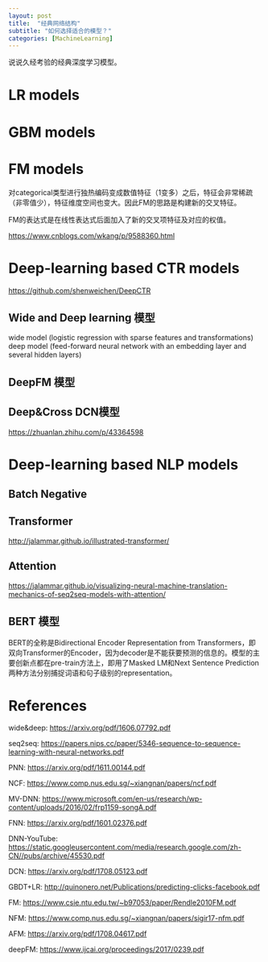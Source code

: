 ```yaml
---
layout: post
title:  "经典网络结构"
subtitle: "如何选择适合的模型？"
categories: [MachineLearning]
---
```


说说久经考验的经典深度学习模型。


# LR models


# GBM models


# FM models

对categorical类型进行独热编码变成数值特征（1变多）之后，特征会非常稀疏（非零值少），特征维度空间也变大。因此FM的思路是构建新的交叉特征。

FM的表达式是在线性表达式后面加入了新的交叉项特征及对应的权值。

https://www.cnblogs.com/wkang/p/9588360.html


# Deep-learning based CTR models

https://github.com/shenweichen/DeepCTR


## Wide and Deep learning 模型

wide model (logistic regression with sparse features and transformations)
deep model (feed-forward neural network with an embedding layer and several hidden layers)


## DeepFM 模型



## Deep&Cross DCN模型

https://zhuanlan.zhihu.com/p/43364598







# Deep-learning based NLP models

## Batch Negative


## Transformer

http://jalammar.github.io/illustrated-transformer/


## Attention

https://jalammar.github.io/visualizing-neural-machine-translation-mechanics-of-seq2seq-models-with-attention/


## BERT 模型

BERT的全称是Bidirectional Encoder Representation from Transformers，即双向Transformer的Encoder，因为decoder是不能获要预测的信息的。模型的主要创新点都在pre-train方法上，即用了Masked LM和Next Sentence Prediction两种方法分别捕捉词语和句子级别的representation。







# References

wide&deep: https://arxiv.org/pdf/1606.07792.pdf

seq2seq: https://papers.nips.cc/paper/5346-sequence-to-sequence-learning-with-neural-networks.pdf

PNN: https://arxiv.org/pdf/1611.00144.pdf

NCF: https://www.comp.nus.edu.sg/~xiangnan/papers/ncf.pdf

MV-DNN: https://www.microsoft.com/en-us/research/wp-content/uploads/2016/02/frp1159-songA.pdf

FNN: https://arxiv.org/pdf/1601.02376.pdf

DNN-YouTube: https://static.googleusercontent.com/media/research.google.com/zh-CN//pubs/archive/45530.pdf

DCN: https://arxiv.org/pdf/1708.05123.pdf

GBDT+LR: http://quinonero.net/Publications/predicting-clicks-facebook.pdf

FM: https://www.csie.ntu.edu.tw/~b97053/paper/Rendle2010FM.pdf

NFM: https://www.comp.nus.edu.sg/~xiangnan/papers/sigir17-nfm.pdf

AFM: https://arxiv.org/pdf/1708.04617.pdf

deepFM: https://www.ijcai.org/proceedings/2017/0239.pdf
